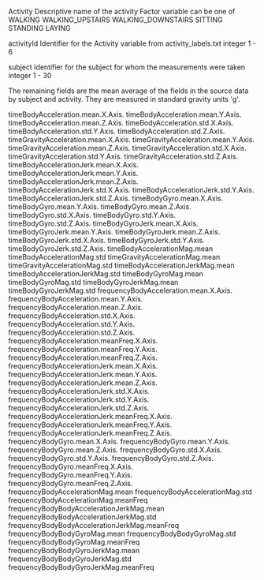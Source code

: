 Activity
    Descriptive name of the activity
    Factor variable can be one of
        WALKING
        WALKING_UPSTAIRS
        WALKING_DOWNSTAIRS
        SITTING
        STANDING
        LAYING

activityId
    Identifier for the Activity variable from activity_labels.txt
    integer 1 - 6

subject
    Identifier for the subject for whom the measurements were taken
    integer 1 - 30

The remaining fields are the mean average of the fields in the source data by subject and activity. They are measured in standard gravity units 'g'.

timeBodyAcceleration.mean.X.Axis.
timeBodyAcceleration.mean.Y.Axis.
timeBodyAcceleration.mean.Z.Axis.
timeBodyAcceleration.std.X.Axis.
timeBodyAcceleration.std.Y.Axis.
timeBodyAcceleration.std.Z.Axis.
timeGravityAcceleration.mean.X.Axis.
timeGravityAcceleration.mean.Y.Axis.
timeGravityAcceleration.mean.Z.Axis.
timeGravityAcceleration.std.X.Axis.
timeGravityAcceleration.std.Y.Axis.
timeGravityAcceleration.std.Z.Axis.
timeBodyAccelerationJerk.mean.X.Axis.
timeBodyAccelerationJerk.mean.Y.Axis.
timeBodyAccelerationJerk.mean.Z.Axis.
timeBodyAccelerationJerk.std.X.Axis.
timeBodyAccelerationJerk.std.Y.Axis.
timeBodyAccelerationJerk.std.Z.Axis.
timeBodyGyro.mean.X.Axis.
timeBodyGyro.mean.Y.Axis.
timeBodyGyro.mean.Z.Axis.
timeBodyGyro.std.X.Axis.
timeBodyGyro.std.Y.Axis.
timeBodyGyro.std.Z.Axis.
timeBodyGyroJerk.mean.X.Axis.
timeBodyGyroJerk.mean.Y.Axis.
timeBodyGyroJerk.mean.Z.Axis.
timeBodyGyroJerk.std.X.Axis.
timeBodyGyroJerk.std.Y.Axis.
timeBodyGyroJerk.std.Z.Axis.
timeBodyAccelerationMag.mean
timeBodyAccelerationMag.std
timeGravityAccelerationMag.mean
timeGravityAccelerationMag.std
timeBodyAccelerationJerkMag.mean
timeBodyAccelerationJerkMag.std
timeBodyGyroMag.mean
timeBodyGyroMag.std
timeBodyGyroJerkMag.mean
timeBodyGyroJerkMag.std
frequencyBodyAcceleration.mean.X.Axis.
frequencyBodyAcceleration.mean.Y.Axis.
frequencyBodyAcceleration.mean.Z.Axis.
frequencyBodyAcceleration.std.X.Axis.
frequencyBodyAcceleration.std.Y.Axis.
frequencyBodyAcceleration.std.Z.Axis.
frequencyBodyAcceleration.meanFreq.X.Axis.
frequencyBodyAcceleration.meanFreq.Y.Axis.
frequencyBodyAcceleration.meanFreq.Z.Axis.
frequencyBodyAccelerationJerk.mean.X.Axis.
frequencyBodyAccelerationJerk.mean.Y.Axis.
frequencyBodyAccelerationJerk.mean.Z.Axis.
frequencyBodyAccelerationJerk.std.X.Axis.
frequencyBodyAccelerationJerk.std.Y.Axis.
frequencyBodyAccelerationJerk.std.Z.Axis.
frequencyBodyAccelerationJerk.meanFreq.X.Axis.
frequencyBodyAccelerationJerk.meanFreq.Y.Axis.
frequencyBodyAccelerationJerk.meanFreq.Z.Axis.
frequencyBodyGyro.mean.X.Axis.
frequencyBodyGyro.mean.Y.Axis.
frequencyBodyGyro.mean.Z.Axis.
frequencyBodyGyro.std.X.Axis.
frequencyBodyGyro.std.Y.Axis.
frequencyBodyGyro.std.Z.Axis.
frequencyBodyGyro.meanFreq.X.Axis.
frequencyBodyGyro.meanFreq.Y.Axis.
frequencyBodyGyro.meanFreq.Z.Axis.
frequencyBodyAccelerationMag.mean
frequencyBodyAccelerationMag.std
frequencyBodyAccelerationMag.meanFreq
frequencyBodyBodyAccelerationJerkMag.mean
frequencyBodyBodyAccelerationJerkMag.std
frequencyBodyBodyAccelerationJerkMag.meanFreq
frequencyBodyBodyGyroMag.mean
frequencyBodyBodyGyroMag.std
frequencyBodyBodyGyroMag.meanFreq
frequencyBodyBodyGyroJerkMag.mean
frequencyBodyBodyGyroJerkMag.std
frequencyBodyBodyGyroJerkMag.meanFreq
